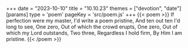 +++
date = "2023-10-10"
title = "10.10.23"
themes = ["devotion", "date"]
[params]
  type = 'poem'
  pageKey = 'src/poem.js'
+++
{{< poem >}}
If perfection were my master,
I'd write a poem pristine,
And ten out ten I'd long to see,
One zero,
Out of which the crowd erupts,
One zero,
Out of which my Lord outstands,
Two three,
Regardless I hold firm,
By Him I am pristine.
{{< /poem >}}